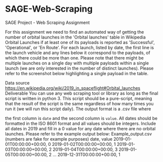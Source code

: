 # SAGE-Web-Scraping
SAGE Project - Web Scraping Assignment



For this assignment we need to find an automated way of getting the number of orbital
launches in the 'Orbital launches' table in Wikipedia Orbital Launches if at least one of its
payloads is reported as 'Successful', 'Operational', or 'En Route'. For each launch, listed by date,
the first line is the launch vehicle and any lines below it correspond to the payloads, of which
there could be more than one. Please note that there might be multiple launches on a single
day with multiple payloads within a single launch (we are only interested in the number of
distinct launches). Please refer to the screenshot below highlighting a single payload in the
table.


Data source
https://en.wikipedia.org/wiki/2019_in_spaceflight#Orbital_launches
Deliverable
You can use any web scraping tool or library as long as the final script is written in python 3. This
script should be a pure-script, meaning that the result of the script is the same regardless of
how many times you run it (we will run this script daily). The output format is a .csv file where

the first column is `date` and the second column is `value`. All dates should be formatted in the
ISO 8601 format and all values should be integers. Include all dates in 2019 and fill in a 0 value
for any date where there are no orbital launches. Please refer to the example output below:
Example_output.csv (numbers are fake for example purposes)
date, value
2019-01-01T00:00:00+00:00, 0
2019-01-02T00:00:00+00:00, 1
2019-01-03T00:00:00+00:00, 2
2019-01-04T00:00:00+00:00, 3
2019-01-05T00:00:00+00:00, 2
...
2019-12-31T00:00:00+00:00, 1
